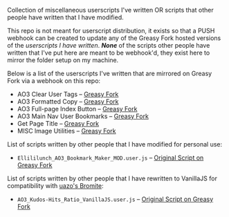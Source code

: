 Collection of miscellaneous userscripts I've written OR scripts that other people have written that I have modified.

This repo is not meant for userscript distribution, it exists so that a PUSH webhook can be created to update any of the Greasy Fork hosted versions of the *userscripts I have written*. ***None*** of the scripts other people have written that I've put here are meant to be webhook'd, they exist here to mirror the folder setup on my machine.

Below is a list of the userscripts I've written that are mirrored on Greasy Fork via a webhook on this repo:
- AO3 Clear User Tags – [Greasy Fork](https://greasyfork.org/en/scripts/467410-ao3-clear-user-tags)
- AO3 Formatted Copy – [Greasy Fork](https://greasyfork.org/en/scripts/467411-ao3-formatted-copy)
- AO3 Full-page lndex Button – [Greasy Fork](https://greasyfork.org/en/scripts/467408-ao3-visible-full-page-index-button)
- AO3 Main Nav User Bookmarks – [Greasy Fork](https://greasyfork.org/en/scripts/467412-ao3-user-bookmarks-button-on-main-navbar)
- Get Page Title – [Greasy Fork](https://greasyfork.org/en/scripts/467406-get-page-title)
- MISC lmage Utilities – [Greasy Fork](https://greasyfork.org/en/scripts/467413-misc-image-utilities)

List of scripts written by other people that I have modified for personal use:
- `Ellililunch_AO3_Bookmark_Maker_MOD.user.js` – [Original Script on Greasy Fork](https://greasyfork.org/scripts/458631)

List of scripts written by other people that I have rewritten to VanillaJS for compatibility with [uazo's Bromite](https://github.com/uazo/bromite-buildtools):
- `AO3_Kudos-Hits_Ratio_VanillaJS.user.js` – [Original Script on Greasy Fork](https://greasyfork.org/scripts/3144)
